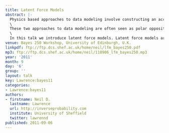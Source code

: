 ```yaml
---
title: Latent Force Models
abstract: |-
  Physics based approaches to data modeling involve constructing an accurate mechanistic model of data, often based on differential equations. Statistical and machine learning approaches are typically data driven—perhaps through regularized function approximation.\
  \
  These two approaches to data modeling are often seen as polar opposites, but in reality they are two different ends to a spectrum of approaches we might take. Physics based approaches can be seen as *strongly mechanistic*, the mechanistic assumptions are hard encoded into the model. Data-driven approaches do incorporate assumptions that might be seen as being derived from some underlying mechanism, such as smoothness. In this sense they are *weakly mechanistic*.\
  \
  In this talk we introduce latent force models. Latent force models are a new approach to data representation that model data through unknown forcing functions that drive differential equation models. By treating the unknown forcing functions with Gaussian process priors we can create probabilistic models that exhibit particular physical characteristics of interest, for example, in dynamical systems resonance and inertia. This allows us to perform a synthesis of the data driven and physical modeling paradigms. A *moderately mechanistic* approach. We show an application in modelling of human motion capture data.
venue: Bayes 250 Workshop, University of Edinburgh, U.K.
linkpdf: ftp://ftp.dcs.shef.ac.uk/home/neil/lfm_bayes250.pdf
mp3: ftp://ftp.dcs.shef.ac.uk/home/neil/110906_lfm_bayes250.mp3
year: '2011'
month: 9
day: '6'
group: ''
layout: talk
key: Lawrence:bayes11
categories:
- Lawrence:bayes11
authors:
- firstname: Neil D.
  lastname: Lawrence
  url: http://inverseprobability.com
  institute: University of Sheffield
  twitter: lawrennd
published: 2011-09-06
---
```

